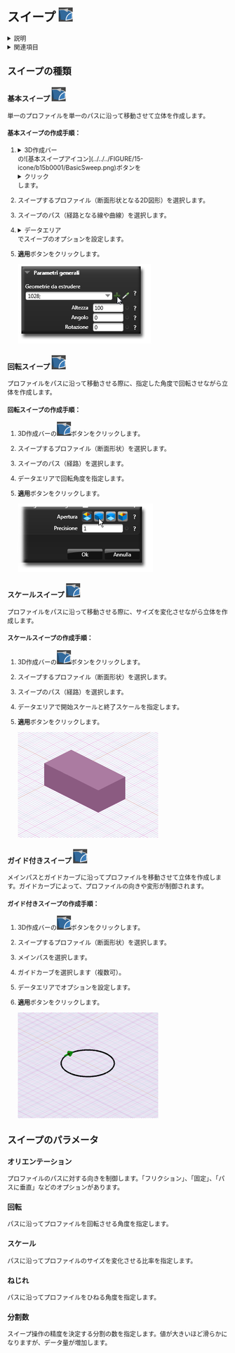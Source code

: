 # スイープ ![スイープアイコン](../../../FIGURE/15-icone/b15b0001/Sweep.png)

<details>
<summary>説明</summary>

スイープは、2次元の図形（プロファイル）を3次元のパス（経路）に沿って移動させることで立体を作成する操作です。曲がったパイプ、手すり、複雑な形状の部品などを作成する際に非常に便利です。

スイープ操作では、プロファイルとパスの関係を制御するために、様々なオプションが用意されています。
</details>

<details>
<summary>関連項目</summary>

* [コントロール- キー - 指示](../_HTM_PARTI/H1-barreS-C.md#コントロール-キー-指示)
* [ビューの管理](../../../_USO-bSuiteComuni/Gestione-viste.md)
* [オブジェクトの表示方法](../../../_USO-bSuiteComuni/visualiz-oggetti.md)
* [平面図形または3D図形を作成する](../02-Nozioni/Dis-figure.md#平面図形または3D図形を作成する)

**描画の概念：**
* [構成平面](../02-Nozioni/PianoCostr.md)
* [3Dモデリングの基本](../03-Nozioni3D/Modeling-base.md)
* [2Dジオメトリ](../04-Geo2D/02-04-00_overview.md)
</details>

## スイープの種類

### 基本スイープ ![基本スイープアイコン](../../../FIGURE/15-icone/b15b0001/BasicSweep.png)

単一のプロファイルを単一のパスに沿って移動させて立体を作成します。

#### 基本スイープの作成手順：

1. <details><summary>3D作成バー</summary>3Dモデリングツールを一覧表示するバー。</details>の![基本スイープアイコン](../../../FIGURE/15-icone/b15b0001/BasicSweep.png)ボタンを<details><summary>クリック</summary>（1）画面上のポインタの下にあるオブジェクト（アイコン、ボタンなど）の上でマウスボタンを押す（そしてすぐに離す）行為を示します。（2）（動詞）選択したコマンドの機能を有効にするため、マウスの左ボタンを押してすぐに離します。</details>します。
2. スイープするプロファイル（断面形状となる2D図形）を選択します。
3. スイープのパス（経路となる線や曲線）を選択します。
4. <details><summary>データエリア</summary>データ入力用の特定のエリアを定義する一般的な用語です。</details>でスイープのオプションを設定します。
5. **適用**ボタンをクリックします。

   ![基本スイープの例](../../../FIGURE/10-videateComplete/arte4/b10b0713.gif)

### 回転スイープ ![回転スイープアイコン](../../../FIGURE/15-icone/b15b0001/TwistSweep.png)

プロファイルをパスに沿って移動させる際に、指定した角度で回転させながら立体を作成します。

#### 回転スイープの作成手順：

1. 3D作成バーの![回転スイープアイコン](../../../FIGURE/15-icone/b15b0001/TwistSweep.png)ボタンをクリックします。
2. スイープするプロファイル（断面形状）を選択します。
3. スイープのパス（経路）を選択します。
4. データエリアで回転角度を指定します。
5. **適用**ボタンをクリックします。

   ![回転スイープの例](../../../FIGURE/10-videateComplete/arte4/b10b0714.gif)

### スケールスイープ ![スケールスイープアイコン](../../../FIGURE/15-icone/b15b0001/ScaleSweep.png)

プロファイルをパスに沿って移動させる際に、サイズを変化させながら立体を作成します。

#### スケールスイープの作成手順：

1. 3D作成バーの![スケールスイープアイコン](../../../FIGURE/15-icone/b15b0001/ScaleSweep.png)ボタンをクリックします。
2. スイープするプロファイル（断面形状）を選択します。
3. スイープのパス（経路）を選択します。
4. データエリアで開始スケールと終了スケールを指定します。
5. **適用**ボタンをクリックします。

   ![スケールスイープの例](../../../FIGURE/10-videateComplete/arte4/b10b0715.gif)

### ガイド付きスイープ ![ガイド付きスイープアイコン](../../../FIGURE/15-icone/b15b0001/GuidedSweep.png)

メインパスとガイドカーブに沿ってプロファイルを移動させて立体を作成します。ガイドカーブによって、プロファイルの向きや変形が制御されます。

#### ガイド付きスイープの作成手順：

1. 3D作成バーの![ガイド付きスイープアイコン](../../../FIGURE/15-icone/b15b0001/GuidedSweep.png)ボタンをクリックします。
2. スイープするプロファイル（断面形状）を選択します。
3. メインパスを選択します。
4. ガイドカーブを選択します（複数可）。
5. データエリアでオプションを設定します。
6. **適用**ボタンをクリックします。

   ![ガイド付きスイープの例](../../../FIGURE/10-videateComplete/arte4/b10b0716.gif)

## スイープのパラメータ

### オリエンテーション
プロファイルのパスに対する向きを制御します。「フリクション」、「固定」、「パスに垂直」などのオプションがあります。

### 回転
パスに沿ってプロファイルを回転させる角度を指定します。

### スケール
パスに沿ってプロファイルのサイズを変化させる比率を指定します。

### ねじれ
パスに沿ってプロファイルをひねる角度を指定します。

### 分割数
スイープ操作の精度を決定する分割の数を指定します。値が大きいほど滑らかになりますが、データ量が増加します。 